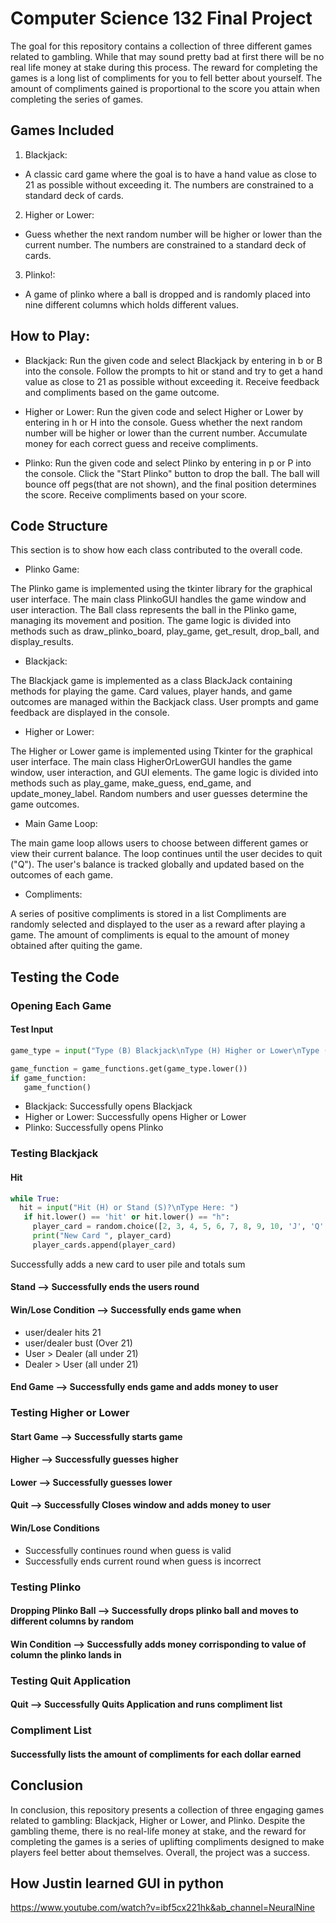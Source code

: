 # Computer Science 132 Final Project
The goal for this repository contains a collection of three different games related to gambling. While that may sound pretty bad at first there will be no real life money at stake during this process. The reward for completing the games is a long list of compliments for you to fell better about yourself. The amount of compliments gained is proportional to the score you attain when completing the series of games.
## Games Included
1. Blackjack:
  * A classic card game where the goal is to have a hand value as close to 21 as possible without exceeding it. The numbers are constrained to a standard deck of cards.
2. Higher or Lower:
  * Guess whether the next random number will be higher or lower than the current number. The numbers are constrained to a standard deck of cards.
3. Plinko!:
  * A game of plinko where a ball is dropped and is randomly placed into nine different columns which holds different values.

## How to Play:
* Blackjack:
Run the given code and select Blackjack by entering in b or B into the console.
Follow the prompts to hit or stand and try to get a hand value as close to 21 as possible without exceeding it.
Receive feedback and compliments based on the game outcome.

* Higher or Lower:
Run the given code and select Higher or Lower by entering in h or H into the console.
Guess whether the next random number will be higher or lower than the current number.
Accumulate money for each correct guess and receive compliments.

* Plinko:
Run the given code and select Plinko by entering in p or P into the console.
Click the "Start Plinko" button to drop the ball.
The ball will bounce off pegs(that are not shown), and the final position determines the score.
Receive compliments based on your score.

## Code Structure
This section is to show how each class contributed to the overall code.

* Plinko Game:

The Plinko game is implemented using the tkinter library for the graphical user interface. 
The main class PlinkoGUI handles the game window and user interaction.
The Ball class represents the ball in the Plinko game, managing its movement and position.
The game logic is divided into methods such as draw_plinko_board, play_game, get_result, drop_ball, and display_results.

* Blackjack:

The Blackjack game is implemented as a class BlackJack containing methods for playing the game.
Card values, player hands, and game outcomes are managed within the Backjack class.
User prompts and game feedback are displayed in the console.

* Higher or Lower:

The Higher or Lower game is implemented using Tkinter for the graphical user interface.
The main class HigherOrLowerGUI handles the game window, user interaction, and GUI elements.
The game logic is divided into methods such as play_game, make_guess, end_game, and update_money_label.
Random numbers and user guesses determine the game outcomes.

* Main Game Loop:

The main game loop allows users to choose between different games or view their current balance.
The loop continues until the user decides to quit ("Q").
The user's balance is tracked globally and updated based on the outcomes of each game.

* Compliments:

A series of positive compliments is stored in a list
Compliments are randomly selected and displayed to the user as a reward after playing a game.
The amount of compliments is equal to the amount of money obtained after quiting the game.





## Testing the Code

### Opening Each Game
#### Test Input
```python 2
game_type = input("Type (B) Blackjack\nType (H) Higher or Lower\nType (P) Plinko\nType (M) View Balance\nType (Q) to quit\nType Here: ")

game_function = game_functions.get(game_type.lower())
if game_function:
   game_function()
```
* Blackjack: Successfully opens Blackjack
* Higher or Lower: Successfully opens Higher or Lower
* Plinko: Successfully opens Plinko

### Testing Blackjack

#### Hit
```python 3
while True:
  hit = input("Hit (H) or Stand (S)?\nType Here: ")
   if hit.lower() == 'hit' or hit.lower() == "h":
     player_card = random.choice([2, 3, 4, 5, 6, 7, 8, 9, 10, 'J', 'Q', 'K', 'A'])
     print("New Card ", player_card)
     player_cards.append(player_card)
```
Successfully adds a new card to user pile and totals sum
#### Stand --> Successfully ends the users round
#### Win/Lose Condition --> Successfully ends game when
* user/dealer hits 21
* user/dealer bust (Over 21)
* User > Dealer (all under 21)
* Dealer > User (all under 21)
#### End Game --> Successfully ends game and adds money to user

### Testing Higher or Lower
#### Start Game --> Successfully starts game
#### Higher --> Successfully guesses higher
#### Lower --> Successfully guesses lower
#### Quit --> Successfully Closes window and adds money to user
#### Win/Lose Conditions
* Successfully continues round when guess is valid
* Successfully ends current round when guess is incorrect

### Testing Plinko
#### Dropping Plinko Ball --> Successfully drops plinko ball and moves to different columns by random
#### Win Condition --> Successfully adds money corrisponding to value of column the plinko lands in

### Testing Quit Application
#### Quit --> Successfully Quits Application and runs compliment list

### Compliment List
#### Successfully lists the amount of compliments for each dollar earned

## Conclusion
In conclusion, this repository presents a collection of three engaging games related to gambling: Blackjack, Higher or Lower, and Plinko. Despite the gambling theme, there is no real-life money at stake, and the reward for completing the games is a series of uplifting compliments designed to make players feel better about themselves. Overall, the project was a success. 
## How Justin learned GUI in python
https://www.youtube.com/watch?v=ibf5cx221hk&ab_channel=NeuralNine
